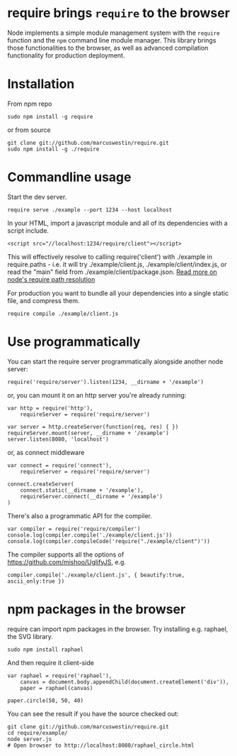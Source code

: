 require brings `require` to the browser
=======================================

Node implements a simple module management system with the `require` function
and the `npm` command line module manager. This library brings those
functionalities to the browser, as well as advanced compilation functionality
for production deployment.

Installation
============
From npm repo

	sudo npm install -g require

or from source

	git clone git://github.com/marcuswestin/require.git
	sudo npm install -g ./require

Commandline usage
=================
Start the dev server.

	require serve ./example --port 1234 --host localhost

In your HTML, import a javascript module and all of its dependencies
with a script include.

	<script src="//localhost:1234/require/client"></script>

This will effectively resolve to calling require('client') with ./example in
require.paths - i.e. it will try ./example/client.js, ./example/client/index.js,
or read the "main" field from ./example/client/package.json.
[Read more on node's require path resolution](http://nodejs.org/docs/latest/api/all.html#modules)

For production you want to bundle all your dependencies into a single static
file, and compress them.

	require compile ./example/client.js

Use programmatically
====================
You can start the require server programmatically alongside another node server:

	require('require/server').listen(1234, __dirname + '/example')

or, you can mount it on an http server you're already running:

	var http = require('http'),
		requireServer = require('require/server')
	
	var server = http.createServer(function(req, res) { })
	requireServer.mount(server, __dirname + '/example')
	server.listen(8080, 'localhost')

or, as connect middleware

	var connect = require('connect'),
		requireServer = require('require/server')
	
	connect.createServer(
		connect.static(__dirname + '/example'),
		requireServer.connect(__dirname + '/example')
	)

There's also a programmatic API for the compiler.

	var compiler = require('require/compiler')
	console.log(compiler.compile('./example/client.js'))
	console.log(compiler.compileCode('require("./example/client")'))

The compiler supports all the options of https://github.com/mishoo/UglifyJS, e.g.

	compiler.compile('./example/client.js', { beautify:true, ascii_only:true })

npm packages in the browser
===========================
require can import npm packages in the browser. Try installing e.g. raphael,
the SVG library.

	sudo npm install raphael

And then require it client-side

	var raphael = require('raphael'),
		canvas = document.body.appendChild(document.createElement('div')),
		paper = raphael(canvas)
	
	paper.circle(50, 50, 40)

You can see the result if you have the source checked out:

	git clone git://github.com/marcuswestin/require.git
	cd require/example/
	node server.js
	# Open browser to http://localhost:8080/raphael_circle.html

